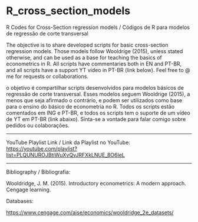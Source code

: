# R_cross_section_models
R Codes for Cross-Section regression models / Códigos de R para modelos de regressão de corte transversal

The objective is to share developed scripts for basic cross-section regression models. Those models follow Wooldrige (2015),
unless stated otherwise, and can be used as a base for teaching the basics of econometrics in R. All scripts have commentaries both in EN and PT-BR,
and all scripts have a support YT video in PT-BR (link below). Feel free to @ me for requests or collaborations.

o objetivo é compartilhar scripts desenvolvidos para modelos básicos de regressão de corte transversal. Esses modelos seguem Wooldrige (2015),
a menos que seja afirmado o contrário, e podem ser utilizados como base para o ensino do básico de econometria no R. Todos os scripts estão comentados
em ING e PT-BR, e todos os scripts tem o suporte de um vídeo de YT em PT-BR (link abaixo). Sinta-se a vontade para falar comigo sobre pedidos ou colaborações.
____

YouTube Playlist Link / Link da Playlist no YouTube:
https://youtube.com/playlist?list=PLQUNUROJBtiWuXvQvJRFXkLNUE_8O6IeL
____

Bibliography / Bibliografia:

Wooldridge, J. M. (2015). Introductory econometrics: A modern approach. Cengage learning.


Databases:

https://www.cengage.com/aise/economics/wooldridge_2e_datasets/
